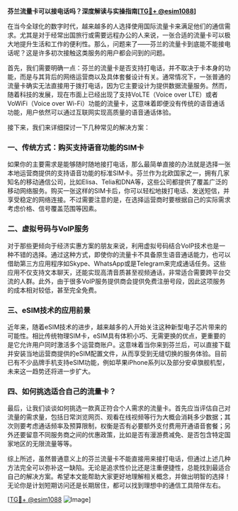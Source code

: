 **芬兰流量卡可以接电话吗？深度解读与实操指南[[TG💪+ @esim1088](https://t.me/s/esim1088)]**

在当今全球化的数字时代，越来越多的人选择使用国际流量卡来满足他们的通信需求。尤其是对于经常出国旅行或需要远程办公的人来说，一张合适的流量卡可以极大地提升生活和工作的便利性。那么，问题来了——芬兰的流量卡到底能不能接电话呢？这是许多初次接触这类服务的用户都会问到的问题。

首先，我们需要明确一点：芬兰的流量卡是否支持打电话，并不取决于卡本身的功能，而是与其背后的网络运营商以及具体套餐设计有关。通常情况下，一张普通的流量卡确实无法直接用于拨打电话，因为它主要设计为提供数据流量服务。然而，随着科技的发展，现在市面上已经出现了支持VoLTE（Voice over LTE）或者VoWiFi（Voice over Wi-Fi）功能的流量卡，这意味着即便没有传统的语音通话功能，用户依然可以通过互联网实现高质量的语音通话体验。

接下来，我们来详细探讨一下几种常见的解决方案：

### 一、传统方式：购买支持语音功能的SIM卡

如果你的主要需求是能够随时随地接打电话，那么最简单直接的办法就是选择一张本地运营商提供的支持语音功能的标准SIM卡。芬兰作为北欧国家之一，拥有几家知名的移动通信公司，比如Elisa、Telia和DNA等，这些公司都提供了覆盖广泛的移动网络服务。购买一张这样的SIM卡后，你可以轻松地拨打电话、发送短信，并享受稳定的网络连接。不过需要注意的是，在选择运营商时要根据自己的实际需求考虑价格、信号覆盖范围等因素。

### 二、虚拟号码与VoIP服务

对于那些更倾向于经济实惠方案的朋友来说，利用虚拟号码结合VoIP技术也是一种不错的选择。通过这种方式，即使你的流量卡不具备原生语音通话能力，也可以借助第三方应用程序如Skype、WhatsApp或是Telegram来完成通话任务。这些应用不仅支持文本聊天，还能实现高清音质甚至视频通话，非常适合需要跨平台交流的人群。此外，由于很多VoIP服务提供商会提供免费注册号段，因此这项服务的成本相对较低，甚至完全免费。

### 三、eSIM技术的应用前景

近年来，随着eSIM技术的进步，越来越多的人开始关注这种新型电子芯片带来的可能性。相比传统物理SIM卡，eSIM具有体积小巧、无需更换的优点，更重要的是它允许用户同时激活多个运营商账户。这意味着当你来到芬兰后，可以直接下载并安装当地运营商提供的eSIM配置文件，从而享受到无缝切换的服务体验。目前已有不少品牌手机支持eSIM功能，例如苹果iPhone系列以及部分安卓旗舰机型，未来这一趋势还将进一步扩大。

### 四、如何挑选适合自己的流量卡？

最后，让我们谈谈如何挑选一款真正符合个人需求的流量卡。首先应当评估自己对流量的需求量，包括日常浏览网页、观看在线视频等行为大概会消耗多少数据；其次则要考虑通话频率及预算限制，权衡是否有必要额外支付费用开通语音套餐；另外还要留意不同服务商之间的优惠政策，比如是否有漫游费减免、是否包含特定国家地区的无限流量等等。

综上所述，虽然普通意义上的芬兰流量卡不能直接用来接打电话，但通过上述几种方法完全可以弥补这一缺陷。无论是追求性价比还是注重便捷性，总能找到最适合自己的解决方案。希望本文能帮助大家更好地理解相关概念，并做出明智的选择！无论你是计划短期访问还是长期居住，都可以找到理想中的通信工具陪伴左右。

[[TG💪+ @esim1088](https://t.me/s/esim1088) ![Image](https://i.postimg.cc/4NQfJmqS/Snipaste-2025-05-13-00-14-12.png)]